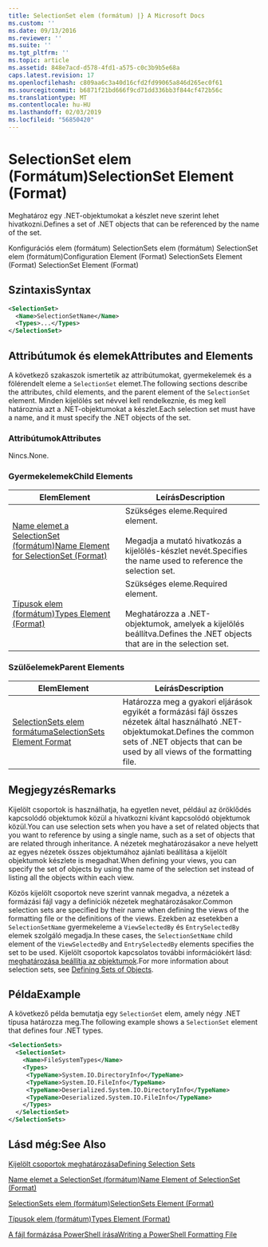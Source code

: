 ```yaml
---
title: SelectionSet elem (formátum) |} A Microsoft Docs
ms.custom: ''
ms.date: 09/13/2016
ms.reviewer: ''
ms.suite: ''
ms.tgt_pltfrm: ''
ms.topic: article
ms.assetid: 848e7acd-d578-4fd1-a575-c0c3b9b5e68a
caps.latest.revision: 17
ms.openlocfilehash: c809aa6c3a40d16cfd2fd99065a846d265ec0f61
ms.sourcegitcommit: b6871f21bd666f9cd71dd336bb3f844cf472b56c
ms.translationtype: MT
ms.contentlocale: hu-HU
ms.lasthandoff: 02/03/2019
ms.locfileid: "56850420"
---
```

# <a name="selectionset-element-format"></a><span data-ttu-id="ef1d5-102">SelectionSet elem (Formátum)</span><span class="sxs-lookup"><span data-stu-id="ef1d5-102">SelectionSet Element (Format)</span></span>

<span data-ttu-id="ef1d5-103">Meghatároz egy .NET-objektumokat a készlet neve szerint lehet hivatkozni.</span><span class="sxs-lookup"><span data-stu-id="ef1d5-103">Defines a set of .NET objects that can be referenced by the name of the set.</span></span>

<span data-ttu-id="ef1d5-104">Konfigurációs elem (formátum) SelectionSets elem (formátum) SelectionSet elem (formátum)</span><span class="sxs-lookup"><span data-stu-id="ef1d5-104">Configuration Element (Format) SelectionSets Element (Format) SelectionSet Element (Format)</span></span>

## <a name="syntax"></a><span data-ttu-id="ef1d5-105">Szintaxis</span><span class="sxs-lookup"><span data-stu-id="ef1d5-105">Syntax</span></span>

```xml
<SelectionSet>
  <Name>SelectionSetName</Name>
  <Types>...</Types>
</SelectionSet>
```

## <a name="attributes-and-elements"></a><span data-ttu-id="ef1d5-106">Attribútumok és elemek</span><span class="sxs-lookup"><span data-stu-id="ef1d5-106">Attributes and Elements</span></span>

<span data-ttu-id="ef1d5-107">A következő szakaszok ismertetik az attribútumokat, gyermekelemek és a fölérendelt eleme a `SelectionSet` elemet.</span><span class="sxs-lookup"><span data-stu-id="ef1d5-107">The following sections describe the attributes, child elements, and the parent element of the `SelectionSet` element.</span></span> <span data-ttu-id="ef1d5-108">Minden kijelölés set névvel kell rendelkeznie, és meg kell határoznia azt a .NET-objektumokat a készlet.</span><span class="sxs-lookup"><span data-stu-id="ef1d5-108">Each selection set must have a name, and it must specify the .NET objects of the set.</span></span>

### <a name="attributes"></a><span data-ttu-id="ef1d5-109">Attribútumok</span><span class="sxs-lookup"><span data-stu-id="ef1d5-109">Attributes</span></span>

<span data-ttu-id="ef1d5-110">Nincs.</span><span class="sxs-lookup"><span data-stu-id="ef1d5-110">None.</span></span>

### <a name="child-elements"></a><span data-ttu-id="ef1d5-111">Gyermekelemek</span><span class="sxs-lookup"><span data-stu-id="ef1d5-111">Child Elements</span></span>

|<span data-ttu-id="ef1d5-112">Elem</span><span class="sxs-lookup"><span data-stu-id="ef1d5-112">Element</span></span>|<span data-ttu-id="ef1d5-113">Leírás</span><span class="sxs-lookup"><span data-stu-id="ef1d5-113">Description</span></span>|
|-------------|-----------------|
|[<span data-ttu-id="ef1d5-114">Name elemet a SelectionSet (formátum)</span><span class="sxs-lookup"><span data-stu-id="ef1d5-114">Name Element for SelectionSet (Format)</span></span>](./name-element-for-selectionset-format.md)|<span data-ttu-id="ef1d5-115">Szükséges eleme.</span><span class="sxs-lookup"><span data-stu-id="ef1d5-115">Required element.</span></span><br /><br /> <span data-ttu-id="ef1d5-116">Megadja a mutató hivatkozás a kijelölés-készlet nevét.</span><span class="sxs-lookup"><span data-stu-id="ef1d5-116">Specifies the name used to reference the selection set.</span></span>|
|[<span data-ttu-id="ef1d5-117">Típusok elem (formátum)</span><span class="sxs-lookup"><span data-stu-id="ef1d5-117">Types Element (Format)</span></span>](./types-element-for-selectionset-format.md)|<span data-ttu-id="ef1d5-118">Szükséges eleme.</span><span class="sxs-lookup"><span data-stu-id="ef1d5-118">Required element.</span></span><br /><br /> <span data-ttu-id="ef1d5-119">Meghatározza a .NET-objektumok, amelyek a kijelölés beállítva.</span><span class="sxs-lookup"><span data-stu-id="ef1d5-119">Defines the .NET objects that are in the selection set.</span></span>|

### <a name="parent-elements"></a><span data-ttu-id="ef1d5-120">Szülőelemek</span><span class="sxs-lookup"><span data-stu-id="ef1d5-120">Parent Elements</span></span>

|<span data-ttu-id="ef1d5-121">Elem</span><span class="sxs-lookup"><span data-stu-id="ef1d5-121">Element</span></span>|<span data-ttu-id="ef1d5-122">Leírás</span><span class="sxs-lookup"><span data-stu-id="ef1d5-122">Description</span></span>|
|-------------|-----------------|
|[<span data-ttu-id="ef1d5-123">SelectionSets elem formátuma</span><span class="sxs-lookup"><span data-stu-id="ef1d5-123">SelectionSets Element Format</span></span>](./selectionsets-element-format.md)|<span data-ttu-id="ef1d5-124">Határozza meg a gyakori eljárások egyikét a formázási fájl összes nézetek által használható .NET-objektumokat.</span><span class="sxs-lookup"><span data-stu-id="ef1d5-124">Defines the common sets of .NET objects that can be used by all views of the formatting file.</span></span>|

## <a name="remarks"></a><span data-ttu-id="ef1d5-125">Megjegyzés</span><span class="sxs-lookup"><span data-stu-id="ef1d5-125">Remarks</span></span>

<span data-ttu-id="ef1d5-126">Kijelölt csoportok is használhatja, ha egyetlen nevet, például az öröklődés kapcsolódó objektumok közül a hivatkozni kívánt kapcsolódó objektumok közül.</span><span class="sxs-lookup"><span data-stu-id="ef1d5-126">You can use selection sets when you have a set of related objects that you want to reference by using a single name, such as a set of objects that are related through inheritance.</span></span> <span data-ttu-id="ef1d5-127">A nézetek meghatározásakor a neve helyett az egyes nézetek összes objektumához ajánlati beállítása a kijelölt objektumok készlete is megadhat.</span><span class="sxs-lookup"><span data-stu-id="ef1d5-127">When defining your views, you can specify the set of objects by using the name of the selection set instead of listing all the objects within each view.</span></span>

<span data-ttu-id="ef1d5-128">Közös kijelölt csoportok neve szerint vannak megadva, a nézetek a formázási fájl vagy a definíciók nézetek meghatározásakor.</span><span class="sxs-lookup"><span data-stu-id="ef1d5-128">Common selection sets are specified by their name when defining the views of the formatting file or the definitions of the views.</span></span> <span data-ttu-id="ef1d5-129">Ezekben az esetekben a `SelectionSetName` gyermekeleme a `ViewSelectedBy` és `EntrySelectedBy` elemek szolgáló megadja.</span><span class="sxs-lookup"><span data-stu-id="ef1d5-129">In these cases, the `SelectionSetName` child element of the `ViewSelectedBy` and `EntrySelectedBy` elements specifies the set to be used.</span></span> <span data-ttu-id="ef1d5-130">Kijelölt csoportok kapcsolatos további információkért lásd: [meghatározása beállítja az objektumok](./defining-selection-sets.md).</span><span class="sxs-lookup"><span data-stu-id="ef1d5-130">For more information about selection sets, see [Defining Sets of Objects](./defining-selection-sets.md).</span></span>

## <a name="example"></a><span data-ttu-id="ef1d5-131">Példa</span><span class="sxs-lookup"><span data-stu-id="ef1d5-131">Example</span></span>

<span data-ttu-id="ef1d5-132">A következő példa bemutatja egy `SelectionSet` elem, amely négy .NET típusa határozza meg.</span><span class="sxs-lookup"><span data-stu-id="ef1d5-132">The following example shows a `SelectionSet` element that defines four .NET types.</span></span>

```xml
<SelectionSets>
  <SelectionSet>
    <Name>FileSystemTypes</Name>
    <Types>
     <TypeName>System.IO.DirectoryInfo</TypeName>
     <TypeName>System.IO.FileInfo</TypeName>
     <TypeName>Deserialized.System.IO.DirectoryInfo</TypeName>
     <TypeName>Deserialized.System.IO.FileInfo</TypeName>
    </Types>
  </SelectionSet>
</SelectionSets>
```

## <a name="see-also"></a><span data-ttu-id="ef1d5-133">Lásd még:</span><span class="sxs-lookup"><span data-stu-id="ef1d5-133">See Also</span></span>

[<span data-ttu-id="ef1d5-134">Kijelölt csoportok meghatározása</span><span class="sxs-lookup"><span data-stu-id="ef1d5-134">Defining Selection Sets</span></span>](./defining-selection-sets.md)

[<span data-ttu-id="ef1d5-135">Name elemet a SelectionSet (formátum)</span><span class="sxs-lookup"><span data-stu-id="ef1d5-135">Name Element of SelectionSet (Format)</span></span>](./name-element-for-selectionset-format.md)

[<span data-ttu-id="ef1d5-136">SelectionSets elem (formátum)</span><span class="sxs-lookup"><span data-stu-id="ef1d5-136">SelectionSets Element (Format)</span></span>](./selectionsets-element-format.md)

[<span data-ttu-id="ef1d5-137">Típusok elem (formátum)</span><span class="sxs-lookup"><span data-stu-id="ef1d5-137">Types Element (Format)</span></span>](./types-element-for-selectionset-format.md)

[<span data-ttu-id="ef1d5-138">A fájl formázása PowerShell írása</span><span class="sxs-lookup"><span data-stu-id="ef1d5-138">Writing a PowerShell Formatting File</span></span>](./writing-a-powershell-formatting-file.md)
